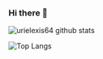 ### Hi there 👋

<!--
**urielexis64/urielexis64** is a ✨ _special_ ✨ repository because its `README.md` (this file) appears on your GitHub profile.

Here are some ideas to get you started:

- 🔭 I’m currently working on ...
- 🌱 I’m currently learning ...
- 👯 I’m looking to collaborate on ...
- 🤔 I’m looking for help with ...
- 💬 Ask me about ...
- 📫 How to reach me: ...
- 😄 Pronouns: ...
- ⚡ Fun fact: ...
-->

![urielexis64 github stats](https://github-readme-stats.vercel.app/api?username=urielexis64&count_private=true&theme=dark&show_icons=true)

![Top Langs](https://github-readme-stats.vercel.app/api/top-langs/?username=urielexis64&langs_count=6&layout=compact)
